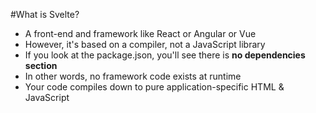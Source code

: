 #What is Svelte?

- A front-end and framework like React or Angular or Vue
- However, it's based on a compiler, not a  JavaScript library
- If you look at the package.json, you'll see there is **no dependencies section**
- In other words, no framework code exists at runtime
- Your code compiles down to pure application-specific HTML & JavaScript



